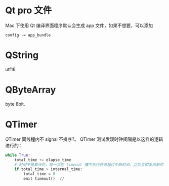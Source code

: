 # Qt pro 文件
Mac 下使用 Qt 编译界面程序默认会生成 app 文件，如果不想要，可以添加

	config -= app_bundle
	
# QString 
utf16

# QByteArray
byte 8bit.	 

# QTimer
QTimer 同线程内不 signal 不排序?。
QTimer 测试发现时钟间隔是以这样的逻辑进行的：

```python
while True:
	total_time += elapse_time         
	# 时间不是累计的，每一次在 timeout 槽中执行任务超过中断时间，之后立即发出新的 timeout 信号偿还，然后清空时间重新记录。
	if total_time > internal_time:
		total_time = 0
		emit timeout()  //
```
	
	
	

